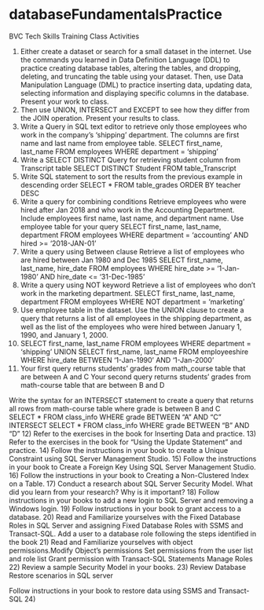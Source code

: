 # databaseFundamentalsPractice
BVC Tech Skills Training Class Activities
1) Either create a dataset or search for a small dataset in the internet.
Use the commands you learned in Data Definition Language (DDL) to practice creating database tables, altering the tables, and dropping, deleting, and truncating the table using your dataset. 
Then, use Data Manipulation Language (DML) to practice inserting data, updating data, selecting information and displaying specific columns in the database. 
Present your work to class.
2) Then use UNION, INTERSECT and EXCEPT to see how they differ from the JOIN operation.
 Present your results to class.
3) Write a Query in SQL text editor to retrieve only those employees who work in the company’s ‘shipping’ department. The columns are first name and last name from employee table.
SELECT first_name, last_name
FROM employees
WHERE department = ‘shipping’
4) Write a SELECT DISTINCT Query for retrieving student column from Transcript table 
SELECT DISTINCT Student
	FROM table_Transcript
5) Write SQL statement to sort the results from the previous example in descending order
SELECT *
FROM table_grades
ORDER BY teacher DESC
6) Write a query for combining conditions 
 Retrieve employees who were hired after Jan 2018 and who work in the Accounting Department. Include employees first name, last name, and department name. Use employee table for your query
SELECT first_name, last_name, department
FROM employees
WHERE department = ‘accounting’ AND hired >= ‘2018-JAN-01’
7) Write a query using Between clause 
 Retrieve a list of employees who are hired between Jan 1980 and Dec 1985
SELECT first_name, last_name, hire_date
FROM employees
WHERE hire_date >= ‘1-Jan-1980’ AND hire_date <= ‘31-Dec-1985’
8) Write a query using NOT keyword 
 Retrieve a list of employees who don’t work in the marketing department.
SELECT first_name, last_name, department
FROM employees
WHERE NOT department = ‘marketing’
9) Use employee table in the dataset. Use the UNION clause to create a query that returns a list of all employees in the shipping department, as well as the list of the employees who were hired between January 1, 1990, and January 1, 2000.
10) SELECT first_name, last_name
FROM employees
WHERE department = ‘shipping’
UNION
SELECT first_name, last_name
FROM employeeshire
WHERE hire_date BETWEEN ‘1-Jan-1990’ AND ‘1-Jan-2000’
11) Your first query returns students’ grades from math_course table that are between A and C
Your second query returns students’ grades from math-course table that are between B and D 
 
Write the syntax for an INTERSECT statement to create a query that returns all rows from math-course table where grade is between B and C		
SELECT * FROM class_info 
		WHERE grade BETWEEN “A” AND “C”
		INTERSECT 
		SELECT * FROM class_info
		WHERE grade BETWEEN “B” AND “D”
12) Refer to the exercises in the book for Inserting Data and practice.
13) Refer to the exercises in the book for “Using the Update Statement” and practice.
14) Follow the instructions in your book to create a Unique Constraint using SQL Server Management Studio.
15) Follow the instructions in your book to Create a Foreign Key Using SQL Server Management Studio.
16) Follow the instructions in your book to Creating a Non-Clustered Index on a Table.
17) Conduct a research about SQL Server Security Model. 
What did you learn from your research?
Why is it important?
18) Follow instructions in your books to add a new login to SQL Server and removing a Windows login.
19) Follow instructions in your book to grant access to a database.
20) Read and Familiarize yourselves with the Fixed Database Roles in SQL Server and assigning Fixed Database Roles with SSMS and Transact-SQL. Add a user to a database role following the steps identified in the book
21) Read and Familiarize yourselves with object permissions.Modify Object’s permissions Set permissions from the user list and role list Grant permission with Transact-SQL Statements Manage Roles
22) Review a sample Security Model in your books.
23) Review Database Restore scenarios in SQL server

Follow instructions in your book to restore data using SSMS and Transact-SQL
24) 





